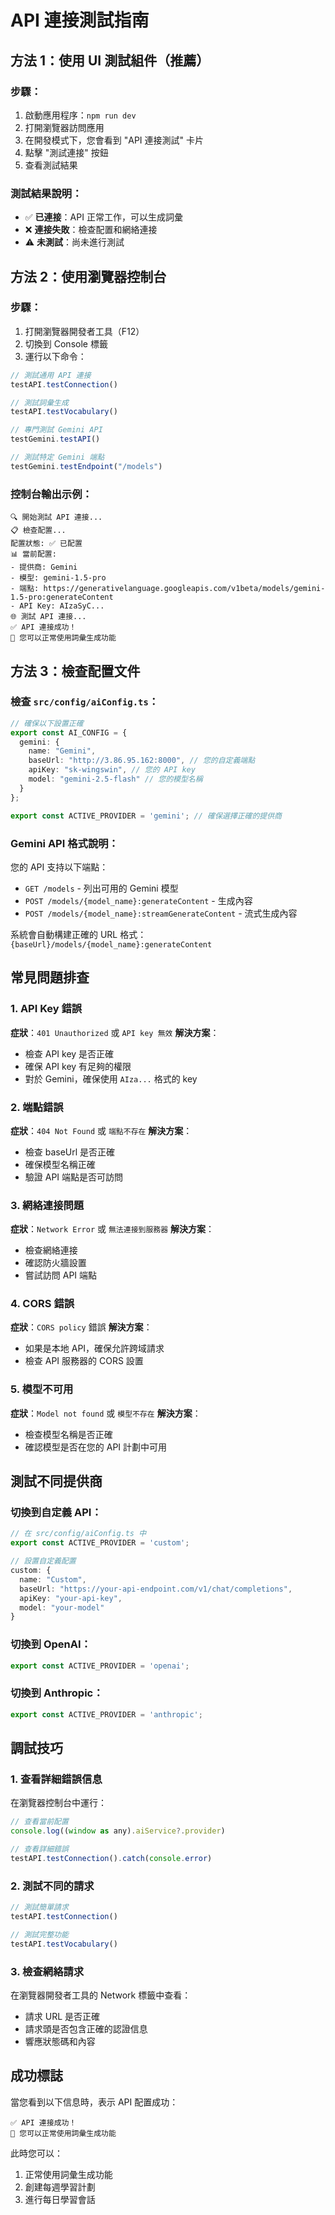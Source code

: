 # API 連接測試指南

## 方法 1：使用 UI 測試組件（推薦）

### 步驟：
1. 啟動應用程序：`npm run dev`
2. 打開瀏覽器訪問應用
3. 在開發模式下，您會看到 "API 連接測試" 卡片
4. 點擊 "測試連接" 按鈕
5. 查看測試結果

### 測試結果說明：
- ✅ **已連接**：API 正常工作，可以生成詞彙
- ❌ **連接失敗**：檢查配置和網絡連接
- ⚠️ **未測試**：尚未進行測試

## 方法 2：使用瀏覽器控制台

### 步驟：
1. 打開瀏覽器開發者工具（F12）
2. 切換到 Console 標籤
3. 運行以下命令：

```javascript
// 測試通用 API 連接
testAPI.testConnection()

// 測試詞彙生成
testAPI.testVocabulary()

// 專門測試 Gemini API
testGemini.testAPI()

// 測試特定 Gemini 端點
testGemini.testEndpoint("/models")
```

### 控制台輸出示例：
```
🔍 開始測試 API 連接...
📋 檢查配置...
配置狀態: ✅ 已配置
📊 當前配置:
- 提供商: Gemini
- 模型: gemini-1.5-pro
- 端點: https://generativelanguage.googleapis.com/v1beta/models/gemini-1.5-pro:generateContent
- API Key: AIzaSyC...
🌐 測試 API 連接...
✅ API 連接成功！
🎉 您可以正常使用詞彙生成功能
```

## 方法 3：檢查配置文件

### 檢查 `src/config/aiConfig.ts`：

```typescript
// 確保以下設置正確
export const AI_CONFIG = {
  gemini: {
    name: "Gemini",
    baseUrl: "http://3.86.95.162:8000", // 您的自定義端點
    apiKey: "sk-wingswin", // 您的 API key
    model: "gemini-2.5-flash" // 您的模型名稱
  }
};

export const ACTIVE_PROVIDER = 'gemini'; // 確保選擇正確的提供商
```

### Gemini API 格式說明：

您的 API 支持以下端點：
- `GET /models` - 列出可用的 Gemini 模型
- `POST /models/{model_name}:generateContent` - 生成內容
- `POST /models/{model_name}:streamGenerateContent` - 流式生成內容

系統會自動構建正確的 URL 格式：`{baseUrl}/models/{model_name}:generateContent`

## 常見問題排查

### 1. API Key 錯誤
**症狀**：`401 Unauthorized` 或 `API key 無效`
**解決方案**：
- 檢查 API key 是否正確
- 確保 API key 有足夠的權限
- 對於 Gemini，確保使用 `AIza...` 格式的 key

### 2. 端點錯誤
**症狀**：`404 Not Found` 或 `端點不存在`
**解決方案**：
- 檢查 baseUrl 是否正確
- 確保模型名稱正確
- 驗證 API 端點是否可訪問

### 3. 網絡連接問題
**症狀**：`Network Error` 或 `無法連接到服務器`
**解決方案**：
- 檢查網絡連接
- 確認防火牆設置
- 嘗試訪問 API 端點

### 4. CORS 錯誤
**症狀**：`CORS policy` 錯誤
**解決方案**：
- 如果是本地 API，確保允許跨域請求
- 檢查 API 服務器的 CORS 設置

### 5. 模型不可用
**症狀**：`Model not found` 或 `模型不存在`
**解決方案**：
- 檢查模型名稱是否正確
- 確認模型是否在您的 API 計劃中可用

## 測試不同提供商

### 切換到自定義 API：
```typescript
// 在 src/config/aiConfig.ts 中
export const ACTIVE_PROVIDER = 'custom';

// 設置自定義配置
custom: {
  name: "Custom",
  baseUrl: "https://your-api-endpoint.com/v1/chat/completions",
  apiKey: "your-api-key",
  model: "your-model"
}
```

### 切換到 OpenAI：
```typescript
export const ACTIVE_PROVIDER = 'openai';
```

### 切換到 Anthropic：
```typescript
export const ACTIVE_PROVIDER = 'anthropic';
```

## 調試技巧

### 1. 查看詳細錯誤信息
在瀏覽器控制台中運行：
```javascript
// 查看當前配置
console.log((window as any).aiService?.provider)

// 查看詳細錯誤
testAPI.testConnection().catch(console.error)
```

### 2. 測試不同的請求
```javascript
// 測試簡單請求
testAPI.testConnection()

// 測試完整功能
testAPI.testVocabulary()
```

### 3. 檢查網絡請求
在瀏覽器開發者工具的 Network 標籤中查看：
- 請求 URL 是否正確
- 請求頭是否包含正確的認證信息
- 響應狀態碼和內容

## 成功標誌

當您看到以下信息時，表示 API 配置成功：

```
✅ API 連接成功！
🎉 您可以正常使用詞彙生成功能
```

此時您可以：
1. 正常使用詞彙生成功能
2. 創建每週學習計劃
3. 進行每日學習會話

